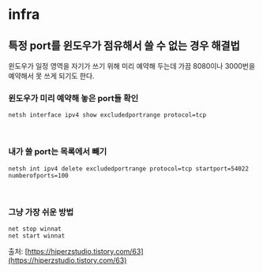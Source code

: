 # infra

## 특정 port를 윈도우가 점유해서 쓸 수 없는 경우 해결법

윈도우가 일정 영역을 자기가 쓰기 위해 미리 예약해 두는데 가끔 8080이나 3000번을 예약해서 못 쓰게 되기도 한다. 


### 윈도우가 미리 예약해 놓은 port들 확인

```
netsh interface ipv4 show excludedportrange protocol=tcp
```

<br/>

### 내가 쓸 port는 목록에서 빼기

```
netsh int ipv4 delete excludedportrange protocol=tcp startport=54022 numberofports=100
```

<br/>

### 그냥 가장 쉬운 방법

```shell
net stop winnat
net start winnat
```

출처: [https://hiperzstudio.tistory.com/63](https://hiperzstudio.tistory.com/63)